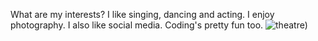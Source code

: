 What are my interests?
I like singing, dancing and acting.
I enjoy photography.
I also like social media.
Coding's pretty fun too.
![theatre](https://media.timeout.com/images/105288090/630/472/image.jpg))
